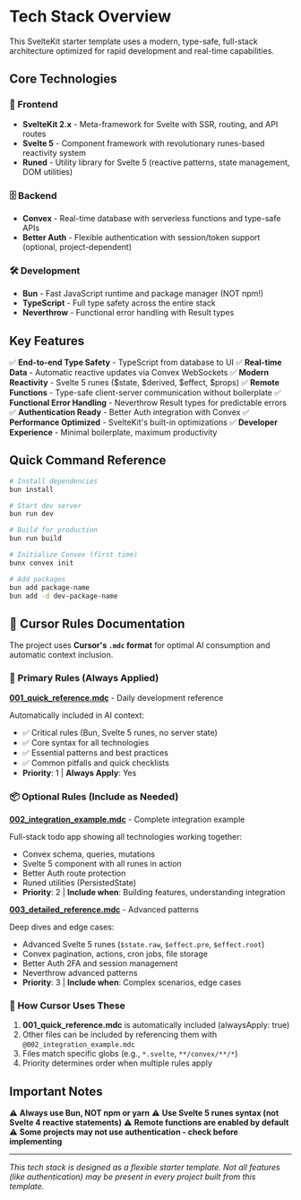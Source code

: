 # Tech Stack Overview

This SvelteKit starter template uses a modern, type-safe, full-stack architecture optimized for rapid development and real-time capabilities.

## Core Technologies

### 🎨 Frontend

- **SvelteKit 2.x** - Meta-framework for Svelte with SSR, routing, and API routes
- **Svelte 5** - Component framework with revolutionary runes-based reactivity system
- **Runed** - Utility library for Svelte 5 (reactive patterns, state management, DOM utilities)

### 🗄️ Backend

- **Convex** - Real-time database with serverless functions and type-safe APIs
- **Better Auth** - Flexible authentication with session/token support (optional, project-dependent)

### 🛠️ Development

- **Bun** - Fast JavaScript runtime and package manager (NOT npm!)
- **TypeScript** - Full type safety across the entire stack
- **Neverthrow** - Functional error handling with Result types

## Key Features

✅ **End-to-end Type Safety** - TypeScript from database to UI
✅ **Real-time Data** - Automatic reactive updates via Convex WebSockets
✅ **Modern Reactivity** - Svelte 5 runes ($state, $derived, $effect, $props)
✅ **Remote Functions** - Type-safe client-server communication without boilerplate
✅ **Functional Error Handling** - Neverthrow Result types for predictable errors
✅ **Authentication Ready** - Better Auth integration with Convex
✅ **Performance Optimized** - SvelteKit's built-in optimizations
✅ **Developer Experience** - Minimal boilerplate, maximum productivity

## Quick Command Reference

```bash
# Install dependencies
bun install

# Start dev server
bun run dev

# Build for production
bun run build

# Initialize Convex (first time)
bunx convex init

# Add packages
bun add package-name
bun add -d dev-package-name
```

## 📖 Cursor Rules Documentation

The project uses **Cursor's `.mdc` format** for optimal AI consumption and automatic context inclusion.

### 🎯 Primary Rules (Always Applied)

**[001_quick_reference.mdc](./.cursor/rules/001_quick_reference.mdc)** - Daily development reference

Automatically included in AI context:

- ✅ Critical rules (Bun, Svelte 5 runes, no server state)
- ✅ Core syntax for all technologies
- ✅ Essential patterns and best practices
- ✅ Common pitfalls and quick checklists
- **Priority**: 1 | **Always Apply**: Yes

### 📦 Optional Rules (Include as Needed)

**[002_integration_example.mdc](./.cursor/rules/002_integration_example.mdc)** - Complete integration example

Full-stack todo app showing all technologies working together:

- Convex schema, queries, mutations
- Svelte 5 component with all runes in action
- Better Auth route protection
- Runed utilities (PersistedState)
- **Priority**: 2 | **Include when**: Building features, understanding integration

**[003_detailed_reference.mdc](./.cursor/rules/003_detailed_reference.mdc)** - Advanced patterns

Deep dives and edge cases:

- Advanced Svelte 5 runes (`$state.raw`, `$effect.pre`, `$effect.root`)
- Convex pagination, actions, cron jobs, file storage
- Better Auth 2FA and session management
- Neverthrow advanced patterns
- **Priority**: 3 | **Include when**: Complex scenarios, edge cases

### 📝 How Cursor Uses These

1. **001_quick_reference.mdc** is automatically included (alwaysApply: true)
2. Other files can be included by referencing them with `@002_integration_example.mdc`
3. Files match specific globs (e.g., `*.svelte`, `**/convex/**/*`)
4. Priority determines order when multiple rules apply

## Important Notes

⚠️ **Always use Bun, NOT npm or yarn**
⚠️ **Use Svelte 5 runes syntax (not Svelte 4 reactive statements)**
⚠️ **Remote functions are enabled by default**
⚠️ **Some projects may not use authentication - check before implementing**

---

_This tech stack is designed as a flexible starter template. Not all features (like authentication) may be present in every project built from this template._

